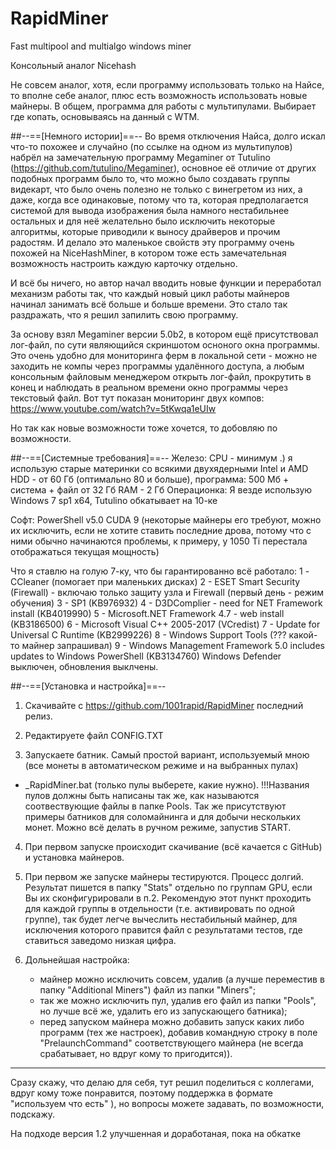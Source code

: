# RapidMiner
Fast multipool and multialgo windows miner

Консольный аналог Nicehash

Не совсем аналог, хотя, если программу использовать только на Найсе, то вполне себе аналог, 
плюс есть возможность использовать новые майнеры.
В общем, программа для работы с мультипулами. Выбирает где копать, основываясь на данный с WTM.

##--==[Немного истории]==--
Во время отключения Найса, долго искал что-то похожее и случайно (по ссылке на одном из мультипулов) 
набрёл на замечательную программу Megaminer от Tutulino (https://github.com/tutulino/Megaminer), 
основное её отличие от других подобных программ было то, что можно было создавать группы видекарт, 
что было очень полезно не только с винегретом из них, а даже, когда все одинаковые, потому что та, которая предполагается системой 
для вывода изображения была намного нестабильнее остальных и для неё желательно было исключить некоторые алгоритмы, 
которые приводили к выносу драйверов и прочим радостям. И делало это маленькое свойств эту программу очень похожей на NiceHashMiner, 
в котором тоже есть замечательная возможность настроить каждую карточку отдельно.

И всё бы ничего, но автор начал вводить новые функции и переработал механизм работы так, что каждый новый цикл работы майнеров 
начинал занимать всё больше и больше времени. Это стало так раздражать, что я решил запилить свою программу.

За основу взял Megaminer версии 5.0b2, в котором ещё присутствовал лог-файл, по сути являющийся скриншотом осноного окна программы. 
Это очень удобно для мониторинга ферм в локальной сети - можно не заходить не компы через программы удалённого доступа, 
а любым консольным файловым менеджером открыть лог-файл, прокрутить в конец 
и наблюдать в реальном времени окно программы через текстовый файл.
Вот тут показан мониторинг двух компов:
https://www.youtube.com/watch?v=5tKwqa1eUIw

Но так как новые возможности тоже хочется, то добовляю по возможности.

##--==[Системные требования]==--
Железо:	CPU - минимум .) я использую старые материнки со всякими двухядерными Intel и AMD
	HDD - от 60 Гб (оптимально 80 и больше), программа: 500 Мб + система + файл от 32 Гб
	RAM - 2 Гб
Операционка: Я везде использую Windows 7 sp1 x64, Tutulino обкатывает на 10-ке

Софт:	PowerShell v5.0
	CUDA 9 (некоторые майнеры его требуют, можно их исключить, если не хотите ставить последние дрова, 
		потому что с ними обычно начинаются проблемы, к примеру, у 1050 Ti перестала отображаться текущая мощность)

Что я ставлю на голую 7-ку, что бы гарантированно всё работало:
1 - CCleaner (помогает при маленьких дисках)
2 - ESET Smart Security (Firewall) - включаю только защиту узла и Firewall (первый день - режим обучения)
3 - SP1 (KB976932)
4 - D3DComplier - need for NET Framework install (KB4019990)
5 - Microsoft.NET Framework 4.7 - web install (KB3186500)
6 - Microsoft Visual C++ 2005-2017 (VCredist)
7 - Update for Universal C Runtime (KB2999226)
8 - Windows Support Tools (??? какой-то майнер запрашивал)
9 - Windows Management Framework 5.0 includes updates to Windows PowerShell (KB3134760)	
Windows Defender выключен, обновления выклчены.
		
##--==[Установка и настройка]==--

1. Скачивайте с https://github.com/1001rapid/RapidMiner последний релиз.

2. Редактируете файл CONFIG.TXT

3. Запускаете батник. Самый простой вариант, используемый мною (все монеты в автоматическом режиме и на выбранных пулах) 
- _RapidMiner.bat (только пулы выберете, какие нужно). 
!!!Названия пулов должны быть написаны так же, как называются соотвествующие файлы в папке Pools.
Так же присутствуют примеры батников для соломайнинга и для добычи нескольких монет.
Можно всё делать в ручном режиме, запустив START.

4. При первом запуске происходит скачивание (всё качается с GitHub) и установка майнеров.

5. При первом же запуске майнеры тестируются. Процесс долгий. Результат пишется в папку "Stats" отдельно по группам GPU, 
если Вы их сконфигурировали в п.2. Рекомендую этот пункт проходить для каждой группы в отдельности (т.е. активировать по одной группе),
так будет легче вычеслить нестабильный майнер, для исключения которого правится файл с результатами тестов, 
где ставиться заведомо низкая цифра. 

6. Дольнейшая настройка:
	- майнер можно исключить совсем, удалив (а лучше переместив в папку "Additional Miners") файл из папки "Miners";
	- так же можно исключить пул, удалив его файл из папки "Pools", но лучше всё же, удалить его из запускающего батника);
	- перед запуском майнера можно добавить запуск каких либо программ (тех же настроек), добавив командную строку в поле
	  "PrelaunchCommand" соответствующего майнера (не всегда срабатывает, но вдруг кому то пригодится)).

------

Сразу скажу, что делаю для себя, тут решил поделиться с коллегами, вдруг кому тоже понравится, 
поэтому поддержка в формате "используем что есть" ), но вопросы можете задавать, по возможности, подскажу. 

На подходе версия 1.2 улучшенная и доработаная, пока на обкатке
